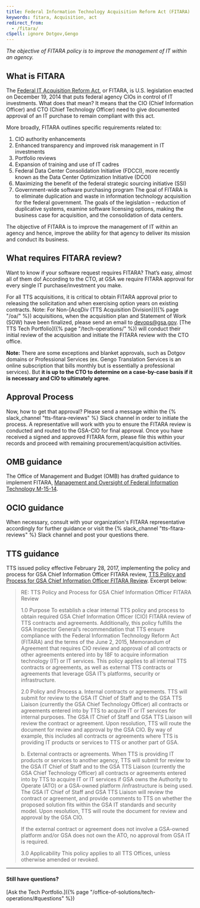 ```yaml
---
title: Federal Information Technology Acquisition Reform Act (FITARA)
keywords: fitara, Acquisition, act
redirect_from:
  - /fitara/
cSpell: ignore Dotgov,Gengo
---
```


_The objective of FITARA policy is to improve the management of IT within an
agency._

## What is FITARA

The [Federal IT Acquisition Reform Act](https://www.cio.gov/policies-and-priorities/FITARA/), or FITARA,
is U.S. legislation enacted on December 19, 2014 that puts federal agency CIOs
in control of IT investments. What does that mean? It means that the CIO (Chief
Information Officer) and CTO (Chief Technology Officer) need to give documented
approval of an IT purchase to remain compliant with this act.

More broadly, FITARA outlines specific requirements related to:

1. CIO authority enhancements
2. Enhanced transparency and improved risk management in IT investments
3. Portfolio reviews
4. Expansion of training and use of IT cadres
5. Federal Data Center Consolidation Initiative (FDCCI), more recently known as
   the Data Center Optimization Initiative (DCOI)
6. Maximizing the benefit of the federal strategic sourcing initiative (SSI)
7. Government-wide software purchasing program The goal of FITARA is to
   eliminate duplication and waste in information technology acquisition for the
   federal government. The goals of the legislation – reduction of duplicative
   systems, examine software licensing options, making the business case for
   acquisition, and the consolidation of data centers.

The objective of FITARA is to improve the management of IT within an agency and
hence, improve the ability for that agency to deliver its mission and conduct
its business.

## What requires FITARA review?

Want to know if your software request requires FITARA? That’s easy, almost all
of them do! According to the CTO, at GSA we require FITARA approval for every
single IT purchase/investment you make.

For all TTS acquisitions, it is critical to obtain FITARA approval prior to
releasing the solicitation and when exercising option years on existing
contracts. Note: For Non-[AcqDiv (TTS Acquisition Division)]({% page "/oa/" %})
acquisitions, when the acquisition plan and Statement of Work (SOW) have been
finalized, please send an email to devops@gsa.gov. [The TTS Tech
Portfolio]({% page "/tech-operations/" %}) will conduct their initial review of
the acquisition and initiate the FITARA review with the CTO office.

**Note:** There are some exceptions and blanket approvals, such as Dotgov
domains or Professional Services (ex. Gengo Translation Services is an online
subscription that bills monthly but is essentially a professional services). But
**it is up to the CTO to determine on a case-by-case basis if it is necessary
and CIO to ultimately agree**.

## Approval Process

Now, how to get that approval? Please send a message within the
{% slack_channel "tts-fitara-reviews" %} Slack channel in order to initiate the
process. A representative will work with you to ensure the FITARA review is
conducted and routed to the GSA-CIO for final approval. Once you have received a
signed and approved FITARA form, please file this within your records and
proceed with remaining procurement/acquisition activities.

## OMB guidance

The Office of Management and Budget (OMB) has drafted guidance to implement
FITARA,
[Management and Oversight of Federal Information Technology M-15-14](https://obamawhitehouse.archives.gov/sites/default/files/omb/memoranda/2015/m-15-14.pdf).

## OCIO guidance

When necessary, consult with your organization's FITARA representative
accordingly for further guidance or visit the
{% slack_channel "tts-fitara-reviews" %} Slack channel and post your questions
there.

## TTS guidance

TTS issued policy effective February 28, 2017, implementing the policy and
process for GSA Chief Information Officer FITARA review,
[TTS Policy and Process for GSA Chief Information Officer FITARA Review](https://docs.google.com/document/d/1vUaxBn8miL2St1MnAV2jVyf5lteHqrl3XSRFD8DwEgU/edit).
Excerpt below:

> RE: TTS Policy and Process for GSA Chief Information Officer FITARA Review
>
> 1.0 Purpose To establish a clear internal TTS policy and process to obtain
> required GSA Chief Information Officer (CIO) FITARA review of TTS contracts
> and agreements. Additionally, this policy fulfills the GSA Inspector General’s
> recommendation that TTS ensure compliance with the Federal Information
> Technology Reform Act (FITARA) and the terms of the June 2, 2015, Memorandum
> of Agreement that requires CIO review and approval of all contracts or other
> agreements entered into by 18F to acquire information technology (IT) or IT
> services. This policy applies to all internal TTS contracts or agreements, as
> well as external TTS contracts or agreements that leverage GSA IT’s platforms,
> security or infrastructure.
>
> 2.0 Policy and Process a. Internal contracts or agreements. TTS will submit
> for review to the GSA IT Chief of Staff and to the GSA TTS Liaison (currently
> the GSA Chief Technology Officer) all contracts or agreements entered into by
> TTS to acquire IT or IT services for internal purposes. The GSA IT Chief of
> Staff and GSA TTS Liaison will review the contract or agreement. Upon
> resolution, TTS will route the document for review and approval by the GSA
> CIO. By way of example, this includes all contracts or agreements where TTS is
> providing IT products or services to TTS or another part of GSA.
>
> b. External contracts or agreements. When TTS is providing IT products or
> services to another agency, TTS will submit for review to the GSA IT Chief of
> Staff and to the GSA TTS Liaison (currently the GSA Chief Technology Officer)
> all contracts or agreements entered into by TTS to acquire IT or IT services
> if GSA owns the Authority to Operate (ATO) or a GSA-owned platform
> /infrastructure is being used. The GSA IT Chief of Staff and GSA TTS Liaison
> will review the contract or agreement, and provide comments to TTS on whether
> the proposed solution fits within the GSA IT standards and security model.
> Upon resolution, TTS will route the document for review and approval by the
> GSA CIO.
>
> If the external contract or agreement does not involve a GSA-owned platform
> and/or GSA does not own the ATO, no approval from GSA IT is required.
>
> 3.0 Applicability This policy applies to all TTS Offices, unless otherwise
> amended or revoked.

---

#### Still have questions?

[Ask the Tech
Portfolio.]({% page "/office-of-solutions/tech-operations/#questions" %})
